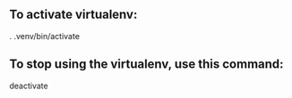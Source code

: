 ## To activate virtualenv:

. .venv/bin/activate


## To stop using the virtualenv, use this command:

deactivate